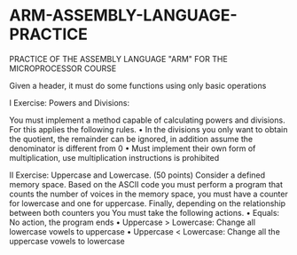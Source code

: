 # ARM-ASSEMBLY-LANGUAGE-PRACTICE
PRACTICE OF THE ASSEMBLY LANGUAGE "ARM" FOR THE MICROPROCESSOR COURSE

Given a header, it must do some functions using only basic operations


I Exercise: Powers and Divisions:

You must implement a method capable of calculating powers and divisions. For this applies
the following rules.
     • In the divisions you only want to obtain the quotient, the remainder can be ignored, in addition
assume the denominator is different from 0
     • Must implement their own form of multiplication, use multiplication instructions is prohibited
     
     
II Exercise: Uppercase and Lowercase. (50 points)
Consider a defined memory space. Based on the ASCII code you must perform a
program that counts the number of voices in the memory space, you must have a counter for
lowercase and one for uppercase. Finally, depending on the relationship between both counters you
You must take the following actions.
• Equals: No action, the program ends
• Uppercase > Lowercase: Change all lowercase vowels to uppercase
• Uppercase < Lowercase: Change all the uppercase vowels to lowercase
